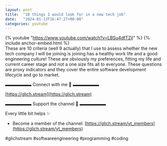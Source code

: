 ```yaml
---
layout: post
title:  "10 things I would look for in a new tech job"
date:   "2024-01-13T16:47:27+00:00"
categories: youtube
---
```

{% youtube  "https://www.youtube.com/watch?v=LBSu4dfTZjI" %}
{% include anchor-embed.html %}
<br />
These are 10 criteria (well 9 actually) that I use to assess whether the new tech company I will be joining is joining has a healthy work life and a good engineering culture! These are obviously my preferences, fitting my life and current career stage and not a one size fits all to everyone. These questions are proxy indicators and they cover the entire software development lifecycle and go to market.

▬▬▬▬▬▬ Connect with me 👋 ▬▬▬▬▬▬

[https://glich.stream](https://glich.stream)

▬▬▬▬▬▬ Support the channel 💜 ▬▬▬▬▬▬

Every little bit helps ✨
- Become a member of the channel: [https://glich.stream/yt_members](https://glich.stream/yt_members)

#glichstream #softwareengineering #programming #coding
